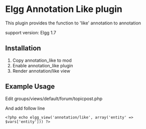 Elgg Annotation Like plugin
===========================

This plugin provides the function to 'like' annotation to annotation

support version:  Elgg 1.7


Installation
----------------

1. Copy annotation_like to mod 
2. Enable annotation_like plugin
3. Render annotation/like view


Example Usage
----------------

Edit groups/views/default/forum/topicpost.php

And add follow line

    <?php echo elgg_view('annotation/like', array('entity' => $vars['entity'])) ?>


